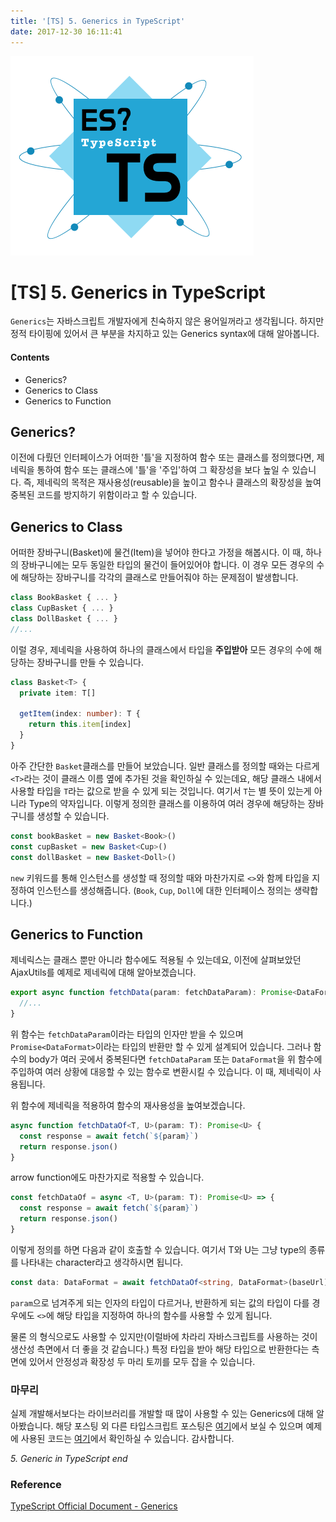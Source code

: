 ```yaml
---
title: '[TS] 5. Generics in TypeScript'
date: 2017-12-30 16:11:41
---
```


![](./typescript.png)

# [TS] 5. Generics in TypeScript

`Generics`는 자바스크립트 개발자에게 친숙하지 않은 용어일꺼라고 생각됩니다. 하지만 정적 타이핑에 있어서 큰 부분을 차지하고 있는 Generics syntax에 대해 알아봅니다.

#### Contents

- Generics?
- Generics to Class
- Generics to Function

## Generics?

이전에 다뤘던 인터페이스가 어떠한 '틀'을 지정하여 함수 또는 클래스를 정의했다면, 제네릭을 통하여 함수 또는 클래스에 '틀'을 '주입'하여 그 확장성을 보다 높일 수 있습니다. 즉, 제네릭의 목적은 재사용성(reusable)을 높이고 함수나 클래스의 확장성을 높여 중복된 코드를 방지하기 위함이라고 할 수 있습니다.

## Generics to Class

어떠한 장바구니(Basket)에 물건(Item)을 넣어야 한다고 가정을 해봅시다. 이 때, 하나의 장바구니에는 모두 동일한 타입의 물건이 들어있어야 합니다. 이 경우 모든 경우의 수에 해당하는 장바구니를 각각의 클래스로 만들어줘야 하는 문제점이 발생합니다.

```ts
class BookBasket { ... }
class CupBasket { ... }
class DollBasket { ... }
//...
```

이럴 경우, 제네릭을 사용하여 하나의 클래스에서 타입을 **주입받아** 모든 경우의 수에 해당하는 장바구니를 만들 수 있습니다.

```ts
class Basket<T> {
  private item: T[]

  getItem(index: number): T {
    return this.item[index]
  }
}
```

아주 간단한 `Basket`클래스를 만들어 보았습니다. 일반 클래스를 정의할 때와는 다르게 `<T>`라는 것이 클래스 이름 옆에 추가된 것을 확인하실 수 있는데요, 해당 클래스 내에서 사용할 타입을 `T`라는 값으로 받을 수 있게 되는 것입니다. 여기서 `T`는 별 뜻이 있는게 아니라 Type의 약자입니다. 이렇게 정의한 클래스를 이용하여 여러 경우에 해당하는 장바구니를 생성할 수 있습니다.

```ts
const bookBasket = new Basket<Book>()
const cupBasket = new Basket<Cup>()
const dollBasket = new Basket<Doll>()
```

`new` 키워드를 통해 인스턴스를 생성할 때 정의할 때와 마찬가지로 `<>`와 함께 타입을 지정하여 인스턴스를 생성해줍니다. (`Book`, `Cup`, `Doll`에 대한 인터페이스 정의는 생략합니다.)

## Generics to Function

제네릭스는 클래스 뿐만 아니라 함수에도 적용될 수 있는데요, 이전에 살펴보았던 AjaxUtils를 예제로 제네릭에 대해 알아보겠습니다.

```ts
export async function fetchData(param: fetchDataParam): Promise<DataFormat> {
  //...
}
```

위 함수는 `fetchDataParam`이라는 타입의 인자만 받을 수 있으며 `Promise<DataFormat>`이라는 타입의 반환만 할 수 있게 설계되어 있습니다. 그러나 함수의 body가 여러 곳에서 중복된다면 `fetchDataParam` 또는 `DataFormat`을 위 함수에 주입하여 여러 상황에 대응할 수 있는 함수로 변환시킬 수 있습니다. 이 때, 제네릭이 사용됩니다.

위 함수에 제네릭을 적용하여 함수의 재사용성을 높여보겠습니다.

```ts
async function fetchDataOf<T, U>(param: T): Promise<U> {
  const response = await fetch(`${param}`)
  return response.json()
}
```

arrow function에도 마찬가지로 적용할 수 있습니다.

```ts
const fetchDataOf = async <T, U>(param: T): Promise<U> => {
  const response = await fetch(`${param}`)
  return response.json()
}
```

이렇게 정의를 하면 다음과 같이 호출할 수 있습니다. 여기서 T와 U는 그냥 type의 종류를 나타내는 character라고 생각하시면 됩니다.

```ts
const data: DataFormat = await fetchDataOf<string, DataFormat>(baseUrl)
```

`param`으로 넘겨주게 되는 인자의 타입이 다르거나, 반환하게 되는 값의 타입이 다를 경우에도 `<>`에 해당 타입을 지정하여 하나의 함수를 사용할 수 있게 됩니다.

물론 <any>의 형식으로도 사용할 수 있지만(이럴바에 차라리 자바스크립트를 사용하는 것이 생산성 측면에서 더 좋을 것 같습니다.) 특정 타입을 받아 해당 타입으로 반환한다는 측면에 있어서 안정성과 확장성 두 마리 토끼를 모두 잡을 수 있습니다.

### 마무리

실제 개발해서보다는 라이브러리를 개발할 때 많이 사용할 수 있는 Generics에 대해 알아봤습니다. 해당 포스팅 외 다른 타입스크립트 포스팅은 [여기](https://github.com/JaeYeopHan/typescript_tutorial_docs)에서 보실 수 있으며 예제에 사용된 코드는 [여기](https://github.com/JaeYeopHan/typescript_playground)에서 확인하실 수 있습니다.
감사합니다.

_5. Generic in TypeScript end_

### Reference

[TypeScript Official Document - Generics](https://www.typescriptlang.org/docs/handbook/generics.html)
